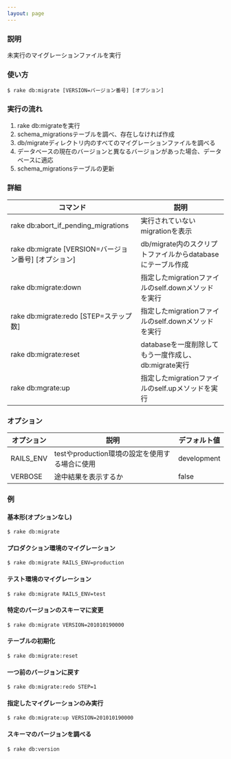 ```yaml
---
layout: page
---
```

### 説明
未実行のマイグレーションファイルを実行

### 使い方
    $ rake db:migrate [VERSION=バージョン番号] [オプション]

### 実行の流れ
1.  rake db:migrateを実行
2.  schema_migrationsテーブルを調べ、存在しなければ作成
3.  db/migrateディレクトリ内のすべてのマイグレーションファイルを調べる
4.  データベースの現在のバージョンと異なるバージョンがあった場合、データベースに適応
5.  schema_migrationsテーブルの更新

### 詳細

コマンド                                        | 説明
--------------------------------------------|---------------------------------------
rake db:abort_if_pending_migrations         | 実行されていないmigrationを表示
rake db:migrate [VERSION=バージョン番号] [オプション] | db/migrate内のスクリプトファイルからdatabaseにテーブル作成
rake db:migrate:down                        | 指定したmigrationファイルのself.downメソッドを実行
rake db:migrate:redo [STEP=ステップ数]          | 指定したmigrationファイルのself.downメソッドを実行
rake db:migrate:reset                       | databaseを一度削除してもう一度作成し、db:migrate実行
rake db:mgrate:up                           | 指定したmigrationファイルのself.upメソッドを実行

### オプション

オプション     | 説明                                     | デフォルト値
----------|----------------------------------------|------------
RAILS_ENV | testやproduction環境の設定を使用する場合に使用 | development
VERBOSE   | 途中結果を表示するか                         | false

### 例
#### 基本形(オプションなし)
    $ rake db:migrate

#### プロダクション環境のマイグレーション
    $ rake db:migrate RAILS_ENV=production

#### テスト環境のマイグレーション
    $ rake db:migrate RAILS_ENV=test

#### 特定のバージョンのスキーマに変更
    $ rake db:migrate VERSION=201010190000

#### テーブルの初期化
    $ rake db:migrate:reset

#### 一つ前のバージョンに戻す
    $ rake db:migrate:redo STEP=1

#### 指定したマイグレーションのみ実行
    $ rake db:migrate:up VERSION=201010190000

#### スキーマのバージョンを調べる
    $ rake db:version